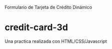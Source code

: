 Formulario de Tarjeta de Crédito Dinámico

# credit-card-3d
Una practica realizada con HTML/CSS/Javascript
